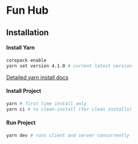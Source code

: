 # Fun Hub

## Installation

#### Install Yarn

```sh
corepack enable
yarn set version 4.1.0 # current latest version
```

[Detailed yarn install docs](https://yarnpkg.com/getting-started/install)

#### Install Project

```sh
yarn # first time install only
yarn ci # to clean-install (for clean installs)
```

#### Run Project

```sh
yarn dev # runs client and server concurrently
```
